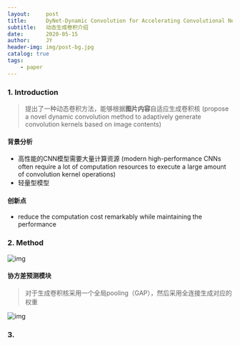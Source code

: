 ```yaml
---
layout:     post
title:      DyNet-Dynamic Convolution for Accelerating Convolutional Neural Networks
subtitle:   动态生成卷积介绍
date:       2020-05-15
author:     JY
header-img: img/post-bg.jpg
catalog: true
tags:
    - paper
---
```




### 1. Introduction

> 提出了一种动态卷积方法，能够根据**图片内容**自适应生成卷积核 (propose a novel dynamic convolution method to adaptively generate convolution kernels based on image contents)

#### 背景分析

- 高性能的CNN模型需要大量计算资源 (modern high-performance CNNs often require a lot of computation resources to execute a large amount of convolution kernel operations)
- 轻量型模型

#### 创新点

- reduce the computation cost remarkably while maintaining the performance



### 2. Method





![img](https://github.com/ZJU-CVs/zju-cvs.github.io/raw/master/img/2020-05-19-Dynet/1.png)



#### 协方差预测模块

> 对于生成卷积核采用一个全局pooling（GAP），然后采用全连接生成对应的权重

![img](https://github.com/ZJU-CVs/zju-cvs.github.io/raw/master/img/2020-05-19-Dynet/2.png)

### 

### 3.